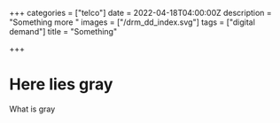 +++
categories = ["telco"]
date = 2022-04-18T04:00:00Z
description = "Something more "
images = ["/drm_dd_index.svg"]
tags = ["digital demand"]
title = "Something"

+++
# Here lies gray

What is gray